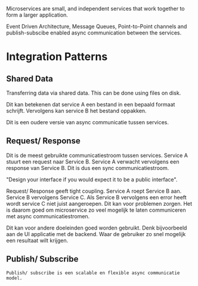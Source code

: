 Microservices are small, and independent services that work together to form a larger application.

Event Driven Architecture, Message Queues, Point-to-Point channels and publish-subscibe enabled async communication between the services.

# Integration Patterns

## Shared Data

Transferring data via shared data. This can be done using files on disk. 

Dit kan betekenen dat service A een bestand in een bepaald formaat schrijft. Vervolgens kan service B het bestand oppakken.

Dit is een oudere versie van async communicatie tussen services.

## Request/ Response

Dit is de meest gebruikte communicatiestroom tussen services. Service A stuurt een request naar Service B. Service A verwacht vervolgens een response van Service B. Dit is dus een sync communicatiestroom.

"Design your interface if you would expect it to be a public interface". 

Request/ Response geeft tight coupling. Service A roept Service B aan. Service B vervolgens Service C. Als Service B vervolgens een error heeft wordt service C niet juist aangeroepen. Dit kan voor problemen zorgen. Het is daarom goed om microservice zo veel mogelijk te laten communiceren met async communicatiestromen.

Dit kan voor andere doeleinden goed worden gebruikt. Denk bijvoorbeeld aan de UI applicatie met de backend. Waar de gebruiker zo snel mogelijk een resultaat wilt krijgen.

## Publish/ Subscribe

	Publish/ subscribe is een scalable en flexible async communicatie model. 


